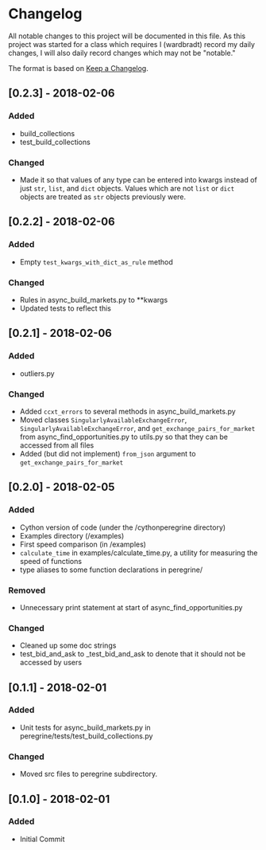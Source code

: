 # Changelog
All notable changes to this project will be documented in this file. As this project was started for a class which requires I (wardbradt) record my daily changes, I will also daily record changes which may not be "notable."

The format is based on [Keep a Changelog](http://keepachangelog.com/en/1.0.0/).

## [0.2.3] - 2018-02-06
### Added
- build_collections
- test_build_collections

### Changed
- Made it so that values of any type can be entered into kwargs instead of just `str`, `list`, and `dict` objects. Values which are not `list` or `dict` objects are treated as `str` objects previously were.

## [0.2.2] - 2018-02-06
### Added
- Empty `test_kwargs_with_dict_as_rule` method

### Changed
- Rules in async_build_markets.py to \*\*kwargs
- Updated tests to reflect this

## [0.2.1] - 2018-02-06
### Added
- outliers.py

### Changed
- Added `ccxt_errors` to several methods in async_build_markets.py
- Moved classes `SingularlyAvailableExchangeError`, `SingularlyAvailableExchangeError`, and `get_exchange_pairs_for_market` from async_find_opportunities.py to utils.py so that they can be accessed from all files
- Added (but did not implement) `from_json` argument to `get_exchange_pairs_for_market`

## [0.2.0] - 2018-02-05
### Added
- Cython version of code (under the /cythonperegrine directory)
- Examples directory (/examples)
- First speed comparison (in /examples)
- `calculate_time` in examples/calculate_time.py, a utility for measuring the speed of functions
- type aliases to some function declarations in peregrine/

### Removed
- Unnecessary print statement at start of async_find_opportunities.py

### Changed
- Cleaned up some doc strings
- test_bid_and_ask to _test_bid_and_ask to denote that it should not be accessed by users

## [0.1.1] - 2018-02-01
### Added
- Unit tests for async_build_markets.py in peregrine/tests/test_build_collections.py

### Changed
- Moved src files to peregrine subdirectory.

## [0.1.0] - 2018-02-01
### Added
- Initial Commit
